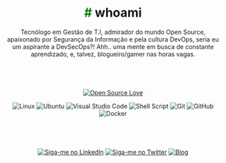 
<div align="center">
<h1><font color=green>#</font> whoami</h1>

Tecnólogo em Gestão de T.I, admirador do mundo Open Source, apaixonado por Segurança da Informação e pela cultura DevOps, seria eu um aspirante a DevSecOps?! Ahh.. uma mente em busca de constante aprendizado, e, talvez, blogueiro/gamer nas horas vagas.  

## &nbsp;
[![Open Source Love](https://badges.frapsoft.com/os/v1/open-source-150x25.png?v=103)](https://github.com/ellerbrock/open-source-badges/)

<img alt="Linux" src="https://img.shields.io/badge/Linux-FCC624?style=for-the-badge&logo=linux&logoColor=black" /> 
<img alt="Ubuntu" src="https://img.shields.io/badge/Ubuntu-E95420?style=for-the-badge&logo=ubuntu&logoColor=white" /> 
<img alt="Visual Studio Code" src="https://img.shields.io/badge/VisualStudioCode-0078d7.svg?style=for-the-badge&logo=visual-studio-code&logoColor=white"/> 
<img alt="Shell Script" src="https://img.shields.io/badge/shell_script-%23121011.svg?style=for-the-badge&logo=gnu-bash&logoColor=white"/> 
<img alt="Git" src="https://img.shields.io/badge/git-%23F05033.svg?style=for-the-badge&logo=git&logoColor=white"/> 
<img alt="GitHub" src="https://img.shields.io/badge/github-%23121011.svg?style=for-the-badge&logo=github&logoColor=white"/> 
<img alt="Docker" src="https://img.shields.io/badge/docker-%230db7ed.svg?style=for-the-badge&logo=docker&logoColor=white"/>

## &nbsp;

<a href="https://www.linkedin.com/in/ciro-mota/" rel="external"><img src="https://img.shields.io/badge/LinkedIn-0077B5?style=for-the-badge&logo=linkedin&logoColor=white" alt="Siga-me no LinkedIn"></a>
<a href="https://twitter.com/ciromota" rel="external"><img src="https://img.shields.io/badge/Twitter-1DA1F2?style=for-the-badge&logo=twitter&logoColor=white" alt="Siga-me no Twitter"></a> [![Blog](https://img.shields.io/website?down_color=blue&down_message=ciromota.tec.br&label=Blog&logo=ghost&logoColor=green&style=for-the-badge&up_color=blue&up_message=ciromota.tec.br&url=https%3A%2F%2Fciromota.tec.br)](https://ciromota.tec.br/)
</div>